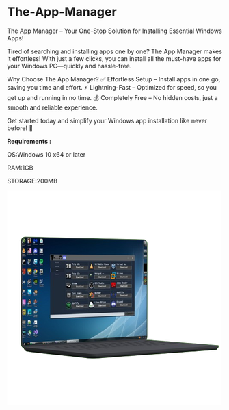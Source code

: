# The-App-Manager

The App Manager – Your One-Stop Solution for Installing Essential Windows Apps!

Tired of searching and installing apps one by one? The App Manager makes it effortless! With just a few clicks, you can install all the must-have apps for your Windows PC—quickly and hassle-free.

Why Choose The App Manager?
✅ Effortless Setup – Install apps in one go, saving you time and effort.
⚡ Lightning-Fast – Optimized for speed, so you get up and running in no time.
💰 Completely Free – No hidden costs, just a smooth and reliable experience.

Get started today and simplify your Windows app installation like never before! 🚀

**Requirements :**

OS:Windows 10 x64 or later

RAM:1GB

STORAGE:200MB

![Alt text](LaptopPreview.png)
